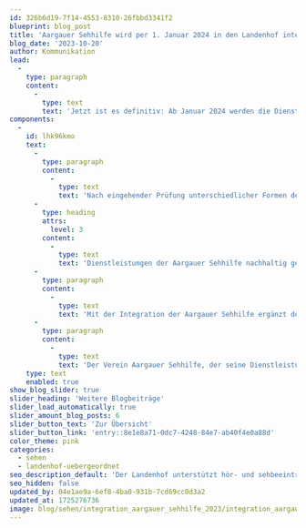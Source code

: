 ```yaml
---
id: 326b6d19-7f14-4553-8310-26fbbd3341f2
blueprint: blog_post
title: 'Aargauer Sehhilfe wird per 1. Januar 2024 in den Landenhof integriert'
blog_date: '2023-10-20'
author: Kommunikation
lead:
  -
    type: paragraph
    content:
      -
        type: text
        text: 'Jetzt ist es definitiv: Ab Januar 2024 werden die Dienstleistungen der Aargauer Sehhilfe neu unter dem Dach des Landenhofs angeboten werden. Die Mitgliederversammlung des Vereins Aargauer Sehhilfe sowie der Stiftungsrat Landenhof haben dem Integrationsvertrag zugestimmt. Dieser wurde am 20. Oktober 2023 von beiden Parteien unterschrieben.'
components:
  -
    id: lhk96kmo
    text:
      -
        type: paragraph
        content:
          -
            type: text
            text: 'Nach eingehender Prüfung unterschiedlicher Formen der Zusammenarbeit mit diversen Partnern hat sich der Verein Aargauer Sehhilfe für ein Zusammengehen mit der Stiftung Landenhof Zentrum für Hören und Sehen entschieden. Dabei wird die Aargauer Sehhilfe als eigenständig geführte Beratungsstelle in den Landenhof integriert. Dies hatte eine Arbeitsgruppe aus Vorstandsmitgliedern der Aargauer Sehhilfe und Vertretern des Landenhofs vorgeschlagen.'
      -
        type: heading
        attrs:
          level: 3
        content:
          -
            type: text
            text: 'Dienstleistungen der Aargauer Sehhilfe nachhaltig gesichert'
      -
        type: paragraph
        content:
          -
            type: text
            text: 'Mit der Integration der Aargauer Sehhilfe ergänzt der Landenhof sein ambulantes Angebot mit der umfassenden Beratung von Menschen mit einer Sehbeeinträchtigung und führt nebst der Beratung für Schwerhörige und Gehörlose (BFSUG) Aargau Solothurn künftig eine zweite Beratungsstelle. Durch die neue räumliche Nähe der Aargauer Sehhilfe zu anderen Landenhof-Angeboten im Bereich der Sehbeeinträchtigungen - Visiopädagogischer Dienst und geplante Tagessonderschule Sehen - sollen Synergien künftig noch besser genutzt werden.'
      -
        type: paragraph
        content:
          -
            type: text
            text: 'Der Verein Aargauer Sehhilfe, der seine Dienstleistungen seit 1936 erfolgreich anbietet, stand in den letzten Jahren vor der grossen Herausforderung, seinen Vorstand mit genügend Mitgliedern besetzen zu können. In den letzten Jahren führten nur zwei Vorstandsmitglieder den Verein. Durch die Integration in den Landenhof, eine innovative und professionell geführte Organisation, kann das heute bestehende Dienstleistungsangebot der Aargauer Sehhilfe nachhaltig gesichert werden.'
    type: text
    enabled: true
show_blog_slider: true
slider_heading: 'Weitere Blogbeiträge'
slider_load_automatically: true
slider_amount_blog_posts: 6
slider_button_text: 'Zur Übersicht'
slider_button_link: 'entry::8e1e8a71-0dc7-4248-84e7-ab40f4e0a88d'
color_theme: pink
categories:
  - sehen
  - landenhof-uebergeordnet
seo_description_default: 'Der Landenhof unterstützt hör- und sehbeeinträchtigte Kinder & Jugendliche in ihrem selbstbestimmten Leben durch Förderung ihrer Fähigkeiten & Entwicklung'
seo_hidden: false
updated_by: 04e1ae9a-6ef8-4ba0-931b-7cd69cc0d3a2
updated_at: 1725276736
image: blog/sehen/integration_aargauer_sehhilfe_2023/integration_aargauer_sehhilfe_2023_front.jpg
---
```

